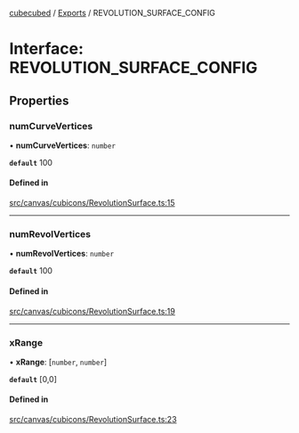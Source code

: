 [cubecubed](/reference/README.md) / [Exports](/reference/modules.md) / REVOLUTION\_SURFACE\_CONFIG

# Interface: REVOLUTION\_SURFACE\_CONFIG

## Properties

### numCurveVertices

• **numCurveVertices**: `number`

**`default`** 100

#### Defined in

[src/canvas/cubicons/RevolutionSurface.ts:15](https://github.com/imaphatduc/cubecubed/blob/0dc8d92/src/canvas/cubicons/RevolutionSurface.ts#L15)

___

### numRevolVertices

• **numRevolVertices**: `number`

**`default`** 100

#### Defined in

[src/canvas/cubicons/RevolutionSurface.ts:19](https://github.com/imaphatduc/cubecubed/blob/0dc8d92/src/canvas/cubicons/RevolutionSurface.ts#L19)

___

### xRange

• **xRange**: [`number`, `number`]

**`default`** [0,0]

#### Defined in

[src/canvas/cubicons/RevolutionSurface.ts:23](https://github.com/imaphatduc/cubecubed/blob/0dc8d92/src/canvas/cubicons/RevolutionSurface.ts#L23)
